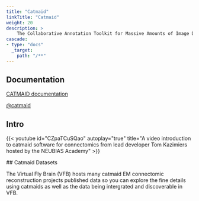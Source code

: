 ```yaml
---
title: "Catmaid"
linkTitle: "Catmaid"
weight: 20
description: >
    The Collaborative Annotation Toolkit for Massive Amounts of Image Data (CATMAID) is a web companion to the TrakEM2 software (Cardona, 2006) for management, registration and analysis of large-scale ssTEM datasets
cascade:
- type: "docs"
  _target:
    path: "/**"
---
```


## Documentation 

[CATMAID documentation](https://catmaid.readthedocs.io/en/stable/)

[@catmaid](https://twitter.com/catmaid)

## Intro

{{< youtube id="CZpaTCuSQao" autoplay="true" title="A video introduction to catmaid software for connectomics from lead developer Tom Kazimiers hosted by the NEUBIAS Academy" >}}

## Catmaid Datasets

The Virtual Fly Brain (VFB) hosts many catmaid EM connectomic reconstruction projects published data so you can explore the fine details using catmaids as well as the data being intergrated and discoverable in VFB.
